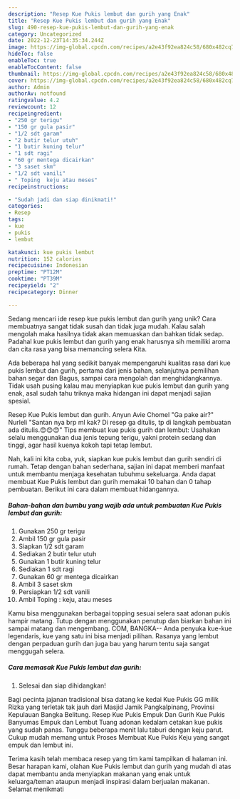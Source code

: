 ```yaml
---
description: "Resep Kue Pukis lembut dan gurih yang Enak"
title: "Resep Kue Pukis lembut dan gurih yang Enak"
slug: 490-resep-kue-pukis-lembut-dan-gurih-yang-enak
category: Uncategorized
date: 2022-12-23T14:35:34.244Z
image: https://img-global.cpcdn.com/recipes/a2e43f92ea824c58/680x482cq70/kue-pukis-lembut-dan-gurih-foto-resep-utama.jpg
hideToc: false
enableToc: true
enableTocContent: false
thumbnail: https://img-global.cpcdn.com/recipes/a2e43f92ea824c58/680x482cq70/kue-pukis-lembut-dan-gurih-foto-resep-utama.jpg
cover: https://img-global.cpcdn.com/recipes/a2e43f92ea824c58/680x482cq70/kue-pukis-lembut-dan-gurih-foto-resep-utama.jpg
author: Admin
authorAv: notfound
ratingvalue: 4.2
reviewcount: 12
recipeingredient:
- "250 gr terigu"
- "150 gr gula pasir"
- "1/2 sdt garam"
- "2 butir telur utuh"
- "1 butir kuning telur"
- "1 sdt ragi"
- "60 gr mentega dicairkan"
- "3 saset skm"
- "1/2 sdt vanili"
- " Toping  keju atau meses"
recipeinstructions:

- "Sudah jadi dan siap dinikmati!"
categories:
- Resep
tags:
- kue
- pukis
- lembut

katakunci: kue pukis lembut 
nutrition: 152 calories
recipecuisine: Indonesian
preptime: "PT12M"
cooktime: "PT39M"
recipeyield: "2"
recipecategory: Dinner

---
```





Sedang mencari ide resep kue pukis lembut dan gurih yang unik? Cara membuatnya sangat tidak susah dan tidak juga mudah. Kalau salah mengolah maka hasilnya tidak akan memuaskan dan bahkan tidak sedap. Padahal kue pukis lembut dan gurih yang enak harusnya sih memiliki aroma dan cita rasa yang bisa memancing selera Kita.





Ada beberapa hal yang sedikit banyak mempengaruhi kualitas rasa dari kue pukis lembut dan gurih, pertama dari jenis bahan, selanjutnya pemilihan bahan segar dan Bagus, sampai cara mengolah dan menghidangkannya. Tidak usah pusing kalau mau menyiapkan kue pukis lembut dan gurih yang enak,      asal sudah tahu triknya maka hidangan ini dapat menjadi sajian spesial.














Resep Kue Pukis lembut dan gurih. Anyun Avie Chomel &#34;Ga pake air?&#34; Nurleli &#34;Santan nya brp ml kak? Di resep ga ditulis, tp di langkah pembuatan ada ditulis.😊😊😊&#34; Tips membuat kue pukis gurih dan lembut: Usahakan selalu menggunakan dua jenis tepung terigu, yakni protein sedang dan tinggi, agar hasil kuenya kokoh tapi tetap lembut.






Nah, kali ini kita coba, yuk, siapkan kue pukis lembut dan gurih sendiri di rumah. Tetap dengan bahan sederhana, sajian ini dapat memberi manfaat untuk membantu menjaga kesehatan tubuhmu sekeluarga. Anda dapat membuat Kue Pukis lembut dan gurih memakai 10 bahan dan 0 tahap pembuatan. Berikut ini cara dalam membuat hidangannya.

<!--inarticleads1-->

##### Bahan-bahan dan bumbu yang wajib ada untuk pembuatan Kue Pukis lembut dan gurih:

1. Gunakan 250 gr terigu
1. Ambil 150 gr gula pasir
1. Siapkan 1/2 sdt garam
1. Sediakan 2 butir telur utuh
1. Gunakan 1 butir kuning telur
1. Sediakan 1 sdt ragi
1. Gunakan 60 gr mentega dicairkan
1. Ambil 3 saset skm
1. Persiapkan 1/2 sdt vanili
1. Ambil  Toping : keju, atau meses


Kamu bisa menggunakan berbagai topping sesuai selera saat adonan pukis hampir matang. Tutup dengan menggunakan penutup dan biarkan bahan ini sampai matang dan mengembang. COM, BANGKA-- Anda penyuka kue-kue legendaris, kue yang satu ini bisa menjadi pilihan. Rasanya yang lembut dengan perpaduan gurih dan juga bau yang harum tentu saja sangat menggugah selera. 

<!--inarticleads2-->

##### Cara memasak Kue Pukis lembut dan gurih:


1. Selesai dan siap dihidangkan!

Bagi pecinta jajanan tradisional bisa datang ke kedai Kue Pukis GG milik Rizka yang terletak tak jauh dari Masjid Jamik Pangkalpinang, Provinsi Kepulauan Bangka Belitung. Resep Kue Pukis Empuk Dan Gurih Kue Pukis Banyumas Empuk dan Lembut Tuang adonan kedalam cetakan kue pukis yang sudah panas. Tunggu beberapa menit lalu taburi dengan keju parut. Cukup mudah memang untuk Proses Membuat Kue Pukis Keju yang sangat empuk dan lembut ini. 

Terima kasih telah membaca resep yang tim kami tampilkan di halaman ini. Besar harapan kami, olahan Kue Pukis lembut dan gurih yang mudah di atas dapat membantu anda menyiapkan makanan yang enak untuk keluarga/teman ataupun menjadi inspirasi dalam berjualan makanan. Selamat menikmati
